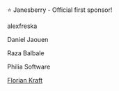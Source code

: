 ⭐ Janesberry - Official first sponsor!

alexfreska

Daniel Jaouen

Raza Balbale

Philia Software

[Florian Kraft](https://github.com/floriank)
